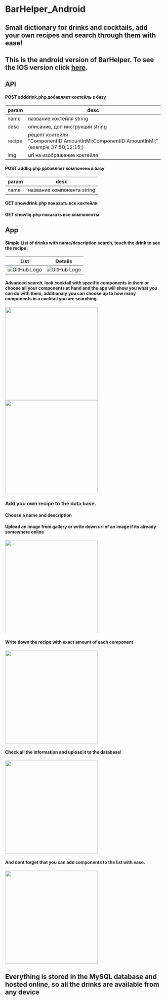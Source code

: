 # BarHelper_Android
## Small dictionary for drinks and cocktails, add your own recipes and search through them with ease!
## This is the android version of BarHelper. To see the IOS version click <a href="https://github.com/vladukhaDog/BarHelper">here</a>.
## API


 #### POST  adddrink.php  добавляет коктейль в базу
| param | desc |
|--|--|
|name| название коктейля string|
|desc| описание, доп инструкции string|
|recipe| рецепт коктейля "ComponentID:AmountInMl;ComponentID:AmountInMl;" (example 37:50;12:15;) |
|img| url на изображение коктейля |


 #### POST  addliq.php  добавляет компонень в базу
| param | desc |
|--|--|
|name| название компонента string|

#### GET showdrink.php показать все коктейли

#### GET showliq.php показать все компоненты



## App
#### Simple List of drinks with name/description search, touch the drink to see the recipe:

List | Details
------------ | -------------
![GitHub Logo](https://github.com/Skyliice/BarHelper_Android/blob/master/Images/Drinktionary.jpg) | ![GitHub Logo](https://github.com/Skyliice/BarHelper_Android/blob/master/Images/DetailView.jpg)

#### Advanced search, look cocktail with specific components in them or choose all your components at hand and the app will show you what you can do with them, additionaly you can choose up to how many components in a cocktail you are searching.
<p float="left">
  <img src="https://github.com/Skyliice/BarHelper_Android/blob/master/Images/SearchComponent.jpg" width="300" />
  <img src="https://github.com/Skyliice/BarHelper_Android/blob/master/Images/SearchDrink.jpg" width="300" /> 
</p>


### **Add you own recipe to the data base.**
#### Choose a name and description
#### Upload an image from gallery or write down url of an image if its already somewhere online

<p float="left">
  <img src="https://github.com/Skyliice/BarHelper_Android/blob/master/Images/CreateDrink.jpg" width="300" />
</p>

#### Write down the recipe with exact amount of each component

<p float="left">
  <img src="https://github.com/Skyliice/BarHelper_Android/blob/master/Images/CreateDrinkComponents.jpg" width="300" />
</p>


#### Check all the information and upload it to the database!

<p float="left">
  <img src="https://github.com/Skyliice/BarHelper_Android/blob/master/Images/CreateDrinkFinish.jpg" width="300" />
</p>


#### And dont forget that you can add components to the list with ease.

<p float="left">
  <img src="https://github.com/Skyliice/BarHelper_Android/blob/master/Images/CreateLiq.jpg" width="300" />
</p>


## Everything is stored in the MySQL database and hosted online, so all the drinks are available from any device
